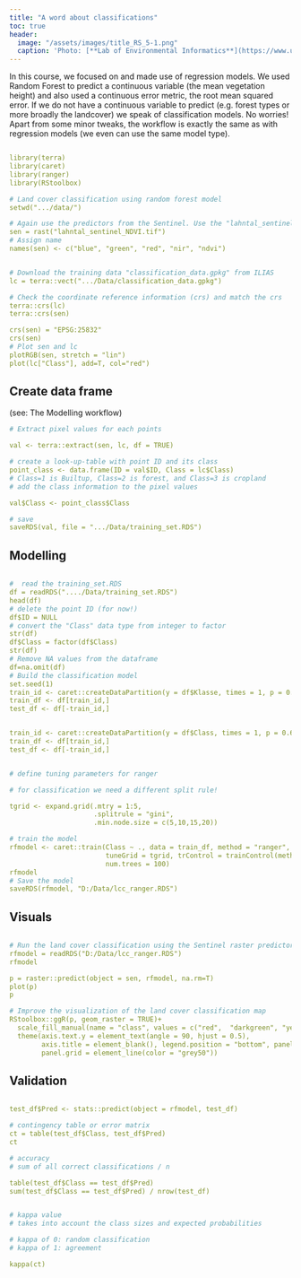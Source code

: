 ```yaml
---
title: "A word about classifications" 
toc: true
header:
  image: "/assets/images/title_RS_5-1.png"
  caption: 'Photo: [**Lab of Environmental Informatics**](https://www.uni-marburg.de/en/fb19/disciplines/physisch/environmentalinformatics){:target="_blank"}'
---
```


In this course, we focused on and made use of regression models. We used Random Forest to predict a continuous variable (the mean vegetation height) and also used a continuous error metric, the root mean squared error.
If we do not have a continuous variable to predict (e.g. forest types or more broadly the landcover) we speak of classification models.
No worries! Apart from some minor tweaks, the workflow is exactly the same as with regression models (we even can use the same model type).



```yaml

library(terra)
library(caret)
library(ranger)
library(RStoolbox)

# Land cover classification using random forest model
setwd(".../data/")

# Again use the predictors from the Sentinel. Use the "lahntal_sentinel_NDVI.tif" data from ILIAS
sen = rast("lahntal_sentinel_NDVI.tif")
# Assign name
names(sen) <- c("blue", "green", "red", "nir", "ndvi")


# Download the training data "classification_data.gpkg" from ILIAS
lc = terra::vect(".../Data/classification_data.gpkg")

# Check the coordinate reference information (crs) and match the crs
terra::crs(lc)
terra::crs(sen)

crs(sen) = "EPSG:25832"
crs(sen)
# Plot sen and lc 
plotRGB(sen, stretch = "lin")
plot(lc["Class"], add=T, col="red")
```

## Create data frame

(see: The Modelling workflow)


```yaml
# Extract pixel values for each points

val <- terra::extract(sen, lc, df = TRUE)

# create a look-up-table with point ID and its class
point_class <- data.frame(ID = val$ID, Class = lc$Class)
# Class=1 is Builtup, Class=2 is forest, and Class=3 is cropland
# add the class information to the pixel values

val$Class <- point_class$Class

# save
saveRDS(val, file = ".../Data/training_set.RDS")
```




## Modelling

```yaml

#  read the training_set.RDS
df = readRDS("..../Data/training_set.RDS")
head(df)
# delete the point ID (for now!)
df$ID = NULL
# convert the "Class" data type from integer to factor
str(df)
df$Class = factor(df$Class)
str(df)
# Remove NA values from the dataframe
df=na.omit(df)
# Build the classification model
set.seed(1)
train_id <- caret::createDataPartition(y = df$Klasse, times = 1, p = 0.6, list = FALSE)
train_df <- df[train_id,]
test_df <- df[-train_id,]


train_id <- caret::createDataPartition(y = df$Class, times = 1, p = 0.6, list = FALSE)
train_df <- df[train_id,]
test_df <- df[-train_id,]


# define tuning parameters for ranger

# for classification we need a different split rule!

tgrid <- expand.grid(.mtry = 1:5,
                     .splitrule = "gini",
                     .min.node.size = c(5,10,15,20))

# train the model
rfmodel <- caret::train(Class ~ ., data = train_df, method = "ranger",
                        tuneGrid = tgrid, trControl = trainControl(method = "cv"),
                        num.trees = 100)
rfmodel
# Save the model
saveRDS(rfmodel, "D:/Data/lcc_ranger.RDS")

```


## Visuals

```yaml

# Run the land cover classification using the Sentinel raster predictors
rfmodel = readRDS("D:/Data/lcc_ranger.RDS")
rfmodel

p = raster::predict(object = sen, rfmodel, na.rm=T)
plot(p)
p

# Improve the visualization of the land cover classification map
RStoolbox::ggR(p, geom_raster = TRUE)+
  scale_fill_manual(name = "class", values = c("red",  "darkgreen", "yellow"), labels=c("Builtup","Forest","Cropland"))+
  theme(axis.text.y = element_text(angle = 90, hjust = 0.5),
        axis.title = element_blank(), legend.position = "bottom", panel.background = element_blank(),
        panel.grid = element_line(color = "grey50"))


```

## Validation

```yaml

test_df$Pred <- stats::predict(object = rfmodel, test_df)

# contingency table or error matrix
ct = table(test_df$Class, test_df$Pred)
ct

# accuracy
# sum of all correct classifications / n

table(test_df$Class == test_df$Pred)
sum(test_df$Class == test_df$Pred) / nrow(test_df)


# kappa value
# takes into account the class sizes and expected probabilities

# kappa of 0: random classification
# kappa of 1: agreement

kappa(ct)

```












